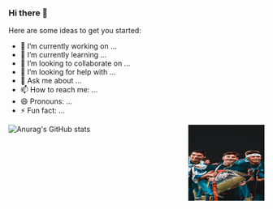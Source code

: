 ### Hi there 👋


Here are some ideas to get you started:

- 🔭 I’m currently working on ...
- 🌱 I’m currently learning ...
- 👯 I’m looking to collaborate on ...
- 🤔 I’m looking for help with ...
- 💬 Ask me about ...
- 📫 How to reach me: ...
- 😄 Pronouns: ...
- ⚡ Fun fact: ...

<img align=right height=150 width=150 src="https://github.com/Yhyyzcgl/Yhyyzcgl/blob/main/indir.jpg" />


![Anurag's GitHub stats](https://github-readme-stats.vercel.app/api?username=Yhyyzcgl&show_icons=true&theme=radical)




